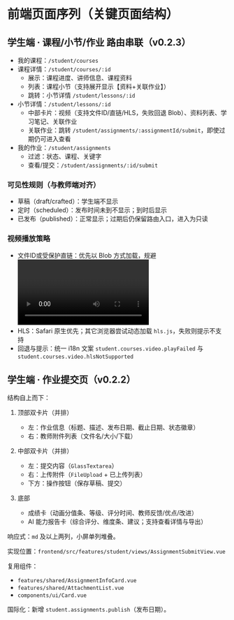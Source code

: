 # 前端页面序列（关键页面结构）

## 学生端 · 课程/小节/作业 路由串联（v0.2.3）

- 我的课程：`/student/courses`
- 课程详情：`/student/courses/:id`
  - 展示：课程进度、讲师信息、课程资料
  - 列表：课程小节（支持展开显示【资料+关联作业】）
  - 跳转：小节详情 `/student/lessons/:id`
- 小节详情：`/student/lessons/:id`
  - 中部卡片：视频（支持文件ID/直链/HLS，失败回退 Blob）、资料列表、学习笔记、关联作业
  - 关联作业：跳转 `/student/assignments/:assignmentId/submit`，即使过期仍可进入查看
- 我的作业：`/student/assignments`
  - 过滤：状态、课程、关键字
  - 查看/提交：`/student/assignments/:id/submit`

### 可见性规则（与教师端对齐）

- 草稿（draft/crafted）：学生端不显示
- 定时（scheduled）：发布时间未到不显示；到时后显示
- 已发布（published）：正常显示；过期后仍保留路由入口，进入为只读

### 视频播放策略

- 文件ID或受保护直链：优先以 Blob 方式加载，规避 <video> 不带鉴权头导致失败
- HLS：Safari 原生优先；其它浏览器尝试动态加载 `hls.js`，失败则提示不支持
- 回退与提示：统一 i18n 文案 `student.courses.video.playFailed` 与 `student.courses.video.hlsNotSupported`

## 学生端 · 作业提交页（v0.2.2）

结构自上而下：

1) 顶部双卡片（并排）
   - 左：作业信息（标题、描述、发布日期、截止日期、状态徽章）
   - 右：教师附件列表（文件名/大小/下载）

2) 中部双卡片（并排）
   - 左：提交内容（`GlassTextarea`）
   - 右：上传附件（`FileUpload` + 已上传列表）
   - 下方：操作按钮（保存草稿、提交）

3) 底部
   - 成绩卡（动画分值条、等级、评分时间、教师反馈/优点/改进）
   - AI 能力报告卡（综合评分、维度条、建议；支持查看详情与导出）

响应式：`md` 及以上两列，小屏单列堆叠。

实现位置：`frontend/src/features/student/views/AssignmentSubmitView.vue`

复用组件：
- `features/shared/AssignmentInfoCard.vue`
- `features/shared/AttachmentList.vue`
- `components/ui/Card.vue`

国际化：新增 `student.assignments.publish`（发布日期）。


